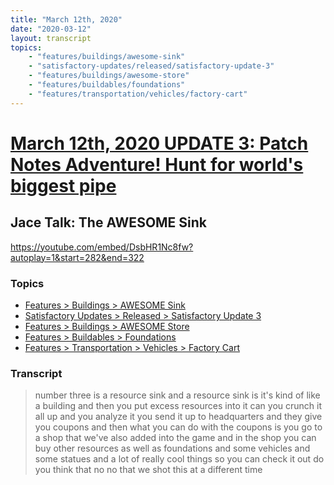 ```yaml
---
title: "March 12th, 2020"
date: "2020-03-12"
layout: transcript
topics: 
    - "features/buildings/awesome-sink"
    - "satisfactory-updates/released/satisfactory-update-3"
    - "features/buildings/awesome-store"
    - "features/buildables/foundations"
    - "features/transportation/vehicles/factory-cart"
---
```

# [March 12th, 2020 UPDATE 3: Patch Notes Adventure! Hunt for world's biggest pipe](../2020-03-12.md)
## Jace Talk: The AWESOME Sink
https://youtube.com/embed/DsbHR1Nc8fw?autoplay=1&start=282&end=322
### Topics
* [Features > Buildings > AWESOME Sink](../topics/features/buildings/awesome-sink.md)
* [Satisfactory Updates > Released > Satisfactory Update 3](../topics/satisfactory-updates/released/satisfactory-update-3.md)
* [Features > Buildings > AWESOME Store](../topics/features/buildings/awesome-store.md)
* [Features > Buildables > Foundations](../topics/features/buildables/foundations.md)
* [Features > Transportation > Vehicles > Factory Cart](../topics/features/transportation/vehicles/factory-cart.md)

### Transcript

> number three is a resource sink and a
> resource sink is it's kind of like a
> building and then you put excess
> resources into it can you crunch it all
> up and you analyze it you send it up to
> headquarters and they give you coupons
> and then what you can do with the
> coupons is you go to a shop that we've
> also added into the game and in the shop
> you can buy other resources as well as
> foundations and some vehicles and some
> statues and a lot of really cool things
> so you can check it out do you think
> that no no that we shot this at a
> different time
